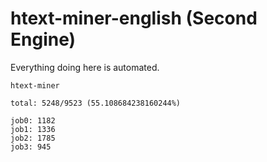 # htext-miner-english (Second Engine)

Everything doing here is automated.

```
htext-miner

total: 5248/9523 (55.108684238160244%)

job0: 1182
job1: 1336
job2: 1785
job3: 945
```